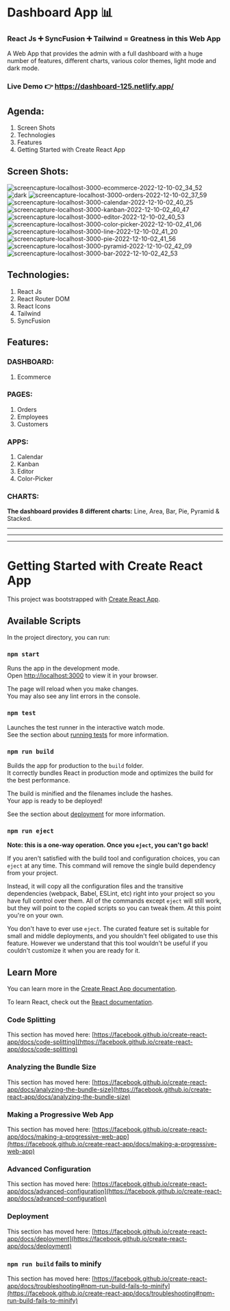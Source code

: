 # Dashboard App 📊
### React Js ➕ SyncFusion ➕ Tailwind = Greatness in this Web App
A Web App that provides the admin with a full dashboard with a huge number of features, different charts, various color themes, light mode and dark mode.

### Live Demo 👉 https://dashboard-125.netlify.app/

## Agenda:
1) Screen Shots
2) Technologies
3) Features
4) Getting Started with Create React App

## Screen Shots:
![screencapture-localhost-3000-ecommerce-2022-12-10-02_34_52](https://user-images.githubusercontent.com/61433385/206819923-d4af771d-c566-4d0e-9a2c-818a29756532.png)
![dark](https://user-images.githubusercontent.com/61433385/206592588-d81c0c3a-2005-42dc-ab7e-421be96a47d0.png)
![screencapture-localhost-3000-orders-2022-12-10-02_37_59](https://user-images.githubusercontent.com/61433385/206819931-17acada5-e85d-456b-a7ef-babda260bd3d.png)
![screencapture-localhost-3000-calendar-2022-12-10-02_40_25](https://user-images.githubusercontent.com/61433385/206819943-d3b5a94b-e743-4a31-b165-d3daf81f30c1.png)
![screencapture-localhost-3000-kanban-2022-12-10-02_40_47](https://user-images.githubusercontent.com/61433385/206819947-ecc52891-2af1-44de-8f0e-c423cdbd65be.png)
![screencapture-localhost-3000-editor-2022-12-10-02_40_53](https://user-images.githubusercontent.com/61433385/206819951-5ff277c8-9dfd-4cb3-9f69-7c3c5434e6d2.png)
![screencapture-localhost-3000-color-picker-2022-12-10-02_41_06](https://user-images.githubusercontent.com/61433385/206819956-35262c78-3d4c-4d60-8212-9f27bbf2f5af.png)
![screencapture-localhost-3000-line-2022-12-10-02_41_20](https://user-images.githubusercontent.com/61433385/206819960-56645472-79e3-48bf-ab63-52320a1ae4c2.png)
![screencapture-localhost-3000-pie-2022-12-10-02_41_56](https://user-images.githubusercontent.com/61433385/206819964-3b342bf6-3b7b-4d8c-a28e-cfd6971ca74a.png)
![screencapture-localhost-3000-pyramid-2022-12-10-02_42_09](https://user-images.githubusercontent.com/61433385/206819966-948ec12b-47ca-4fc9-a8cc-d632f12f82ba.png)
![screencapture-localhost-3000-bar-2022-12-10-02_42_53](https://user-images.githubusercontent.com/61433385/206819968-9c66a29b-3f0b-4314-8fd7-a2e014dad728.png)

## Technologies:
1) React Js
2) React Router DOM
3) React Icons
4) Tailwind
5) SyncFusion

## Features:
### DASHBOARD:
1) Ecommerce

### PAGES:
1) Orders
2) Employees
3) Customers

### APPS:
1) Calendar
2) Kanban
3) Editor
4) Color-Picker

### CHARTS:
**The dashboard provides 8 different charts:** Line, Area, Bar, Pie, Pyramid & Stacked.

---
---
---

# Getting Started with Create React App

This project was bootstrapped with [Create React App](https://github.com/facebook/create-react-app).

## Available Scripts

In the project directory, you can run:

### `npm start`

Runs the app in the development mode.\
Open [http://localhost:3000](http://localhost:3000) to view it in your browser.

The page will reload when you make changes.\
You may also see any lint errors in the console.

### `npm test`

Launches the test runner in the interactive watch mode.\
See the section about [running tests](https://facebook.github.io/create-react-app/docs/running-tests) for more information.

### `npm run build`

Builds the app for production to the `build` folder.\
It correctly bundles React in production mode and optimizes the build for the best performance.

The build is minified and the filenames include the hashes.\
Your app is ready to be deployed!

See the section about [deployment](https://facebook.github.io/create-react-app/docs/deployment) for more information.

### `npm run eject`

**Note: this is a one-way operation. Once you `eject`, you can't go back!**

If you aren't satisfied with the build tool and configuration choices, you can `eject` at any time. This command will remove the single build dependency from your project.

Instead, it will copy all the configuration files and the transitive dependencies (webpack, Babel, ESLint, etc) right into your project so you have full control over them. All of the commands except `eject` will still work, but they will point to the copied scripts so you can tweak them. At this point you're on your own.

You don't have to ever use `eject`. The curated feature set is suitable for small and middle deployments, and you shouldn't feel obligated to use this feature. However we understand that this tool wouldn't be useful if you couldn't customize it when you are ready for it.

## Learn More

You can learn more in the [Create React App documentation](https://facebook.github.io/create-react-app/docs/getting-started).

To learn React, check out the [React documentation](https://reactjs.org/).

### Code Splitting

This section has moved here: [https://facebook.github.io/create-react-app/docs/code-splitting](https://facebook.github.io/create-react-app/docs/code-splitting)

### Analyzing the Bundle Size

This section has moved here: [https://facebook.github.io/create-react-app/docs/analyzing-the-bundle-size](https://facebook.github.io/create-react-app/docs/analyzing-the-bundle-size)

### Making a Progressive Web App

This section has moved here: [https://facebook.github.io/create-react-app/docs/making-a-progressive-web-app](https://facebook.github.io/create-react-app/docs/making-a-progressive-web-app)

### Advanced Configuration

This section has moved here: [https://facebook.github.io/create-react-app/docs/advanced-configuration](https://facebook.github.io/create-react-app/docs/advanced-configuration)

### Deployment

This section has moved here: [https://facebook.github.io/create-react-app/docs/deployment](https://facebook.github.io/create-react-app/docs/deployment)

### `npm run build` fails to minify

This section has moved here: [https://facebook.github.io/create-react-app/docs/troubleshooting#npm-run-build-fails-to-minify](https://facebook.github.io/create-react-app/docs/troubleshooting#npm-run-build-fails-to-minify)
